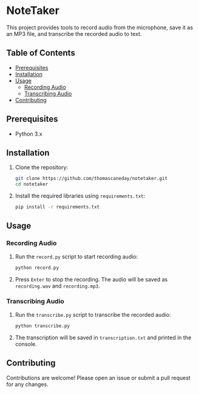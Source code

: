 # NoteTaker

This project provides tools to record audio from the microphone, save it as an MP3 file, and transcribe the recorded audio to text.

## Table of Contents

- [Prerequisites](#prerequisites)
- [Installation](#installation)
- [Usage](#usage)
  - [Recording Audio](#recording-audio)
  - [Transcribing Audio](#transcribing-audio)
- [Contributing](#contributing)

## Prerequisites

- Python 3.x

## Installation

1. Clone the repository:

    ```sh
    git clone https://github.com/thomascaneday/notetaker.git
    cd notetaker
    ```

2. Install the required libraries using `requirements.txt`:

    ```sh
    pip install -r requirements.txt
    ```

## Usage

### Recording Audio

1. Run the `record.py` script to start recording audio:

    ```sh
    python record.py
    ```

2. Press `Enter` to stop the recording. The audio will be saved as `recording.wav` and `recording.mp3`.

### Transcribing Audio

1. Run the `transcribe.py` script to transcribe the recorded audio:

    ```sh
    python transcribe.py
    ```

2. The transcription will be saved in `transcription.txt` and printed in the console.

## Contributing

Contributions are welcome! Please open an issue or submit a pull request for any changes.
